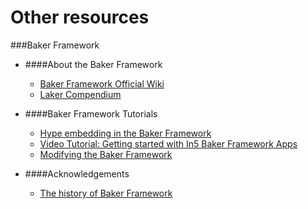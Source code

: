 # Other resources

###Baker Framework

- ####About the Baker Framework

	- [Baker Framework Official Wiki](https://github.com/bakerframework/baker/wiki)
	- [Laker Compendium](https://github.com/ffranke/Laker-Compendium)

- ####Baker Framework Tutorials

	- [Hype embedding in the Baker Framework](http://hype.desk.com/customer/portal/articles/357620-exporting-to-the-baker-framework-for-sale-on-the-ios-app-store)
	- [Video Tutorial: Getting started with In5 Baker Framework Apps](https://www.youtube.com/watch?v=c5evIFjZqTo)
	- [Modifying the Baker Framework](http://freney.org/2013/07/03/modifying-the-baker-framework/)

- ####Acknowledgements

	- [The history of Baker Framework](http://intenseminimalism.com/2013/the-history-of-baker-framework/)
